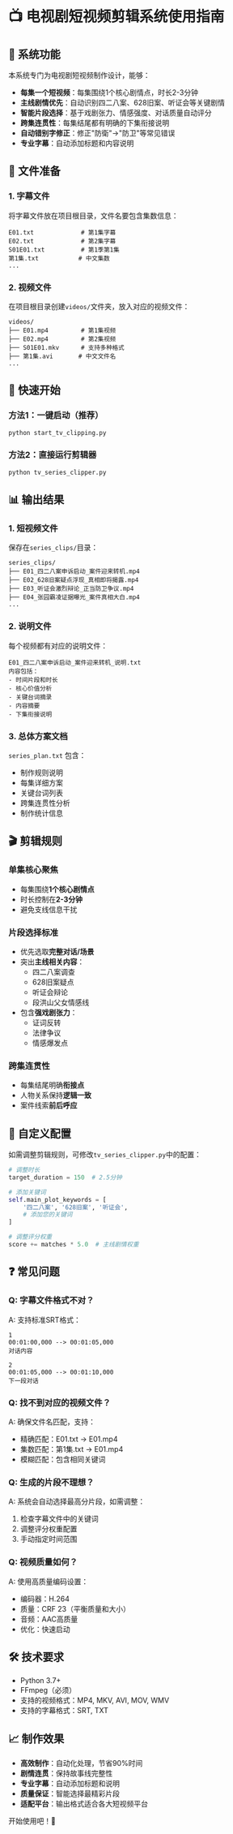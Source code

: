 
# 📺 电视剧短视频剪辑系统使用指南

## 🎯 系统功能

本系统专门为电视剧短视频制作设计，能够：

- **每集一个短视频**：每集围绕1个核心剧情点，时长2-3分钟
- **主线剧情优先**：自动识别四二八案、628旧案、听证会等关键剧情
- **智能片段选择**：基于戏剧张力、情感强度、对话质量自动评分
- **跨集连贯性**：每集结尾都有明确的下集衔接说明
- **自动错别字修正**：修正"防衛"→"防卫"等常见错误
- **专业字幕**：自动添加标题和内容说明

## 📁 文件准备

### 1. 字幕文件
将字幕文件放在项目根目录，文件名要包含集数信息：

```
E01.txt             # 第1集字幕
E02.txt             # 第2集字幕
S01E01.txt          # 第1季第1集
第1集.txt           # 中文集数
...
```

### 2. 视频文件
在项目根目录创建`videos/`文件夹，放入对应的视频文件：

```
videos/
├── E01.mp4         # 第1集视频
├── E02.mp4         # 第2集视频
├── S01E01.mkv      # 支持多种格式
├── 第1集.avi       # 中文文件名
...
```

## 🚀 快速开始

### 方法1：一键启动（推荐）
```bash
python start_tv_clipping.py
```

### 方法2：直接运行剪辑器
```bash
python tv_series_clipper.py
```

## 📊 输出结果

### 1. 短视频文件
保存在`series_clips/`目录：

```
series_clips/
├── E01_四二八案申诉启动_案件迎来转机.mp4
├── E02_628旧案疑点浮现_真相即将揭露.mp4
├── E03_听证会激烈辩论_正当防卫争议.mp4
├── E04_张园霸凌证据曝光_案件真相大白.mp4
...
```

### 2. 说明文件
每个视频都有对应的说明文件：

```
E01_四二八案申诉启动_案件迎来转机_说明.txt
内容包括：
- 时间片段和时长
- 核心价值分析
- 关键台词摘录
- 内容摘要
- 下集衔接说明
```

### 3. 总体方案文档
`series_plan.txt` 包含：
- 制作规则说明
- 每集详细方案
- 关键台词列表
- 跨集连贯性分析
- 制作统计信息

## 🎬 剪辑规则

### 单集核心聚焦
- 每集围绕**1个核心剧情点**
- 时长控制在**2-3分钟**
- 避免支线信息干扰

### 片段选择标准
- 优先选取**完整对话/场景**
- 突出**主线相关内容**：
  - 四二八案调查
  - 628旧案疑点
  - 听证会辩论
  - 段洪山父女情感线
- 包含**强戏剧张力**：
  - 证词反转
  - 法律争议
  - 情感爆发点

### 跨集连贯性
- 每集结尾明确**衔接点**
- 人物关系保持**逻辑一致**
- 案件线索**前后呼应**

## 🔧 自定义配置

如需调整剪辑规则，可修改`tv_series_clipper.py`中的配置：

```python
# 调整时长
target_duration = 150  # 2.5分钟

# 添加关键词
self.main_plot_keywords = [
    '四二八案', '628旧案', '听证会',
    # 添加您的关键词
]

# 调整评分权重
score += matches * 5.0  # 主线剧情权重
```

## ❓ 常见问题

### Q: 字幕文件格式不对？
A: 支持标准SRT格式：
```
1
00:01:00,000 --> 00:01:05,000
对话内容

2
00:01:05,000 --> 00:01:10,000
下一段对话
```

### Q: 找不到对应的视频文件？
A: 确保文件名匹配，支持：
- 精确匹配：E01.txt → E01.mp4
- 集数匹配：第1集.txt → E01.mp4
- 模糊匹配：包含相同关键词

### Q: 生成的片段不理想？
A: 系统会自动选择最高分片段，如需调整：
1. 检查字幕文件中的关键词
2. 调整评分权重配置
3. 手动指定时间范围

### Q: 视频质量如何？
A: 使用高质量编码设置：
- 编码器：H.264
- 质量：CRF 23（平衡质量和大小）
- 音频：AAC高质量
- 优化：快速启动

## 🛠️ 技术要求

- Python 3.7+
- FFmpeg（必须）
- 支持的视频格式：MP4, MKV, AVI, MOV, WMV
- 支持的字幕格式：SRT, TXT

## 📈 制作效果

- **高效制作**：自动化处理，节省90%时间
- **剧情连贯**：保持故事线完整性
- **专业字幕**：自动添加标题和说明
- **质量保证**：智能选择最精彩片段
- **适配平台**：输出格式适合各大短视频平台

开始使用吧！🚀
